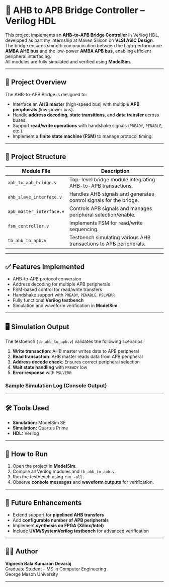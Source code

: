 # 🔗 AHB to APB Bridge Controller – Verilog HDL

This project implements an **AHB-to-APB Bridge Controller** in Verilog HDL, developed as part my internship at Maven Silicon on **VLSI ASIC Design**.  
The bridge ensures smooth communication between the high-performance **AMBA AHB bus** and the low-power **AMBA APB bus**, enabling efficient peripheral interfacing.  
All modules are fully simulated and verified using **ModelSim**.

---

## 📌 Project Overview

The AHB-to-APB Bridge is designed to:

- Interface an **AHB master** (high-speed bus) with multiple **APB peripherals** (low-power bus).
- Handle **address decoding**, **state transitions**, and **data transfer** across buses.
- Support **read/write operations** with handshake signals (`PREADY`, `PENABLE`, etc.).
- Implement a **finite state machine (FSM)** to manage protocol timing.

---

## 📂 Project Structure

| Module File              | Description |
|---------------------------|-------------|
| `ahb_to_apb_bridge.v`    | Top-level bridge module integrating AHB-to-APB transactions. |
| `ahb_slave_interface.v`  | Handles AHB signals and generates control signals for the bridge. |
| `apb_master_interface.v` | Controls APB signals and manages peripheral selection/enable. |
| `fsm_controller.v`       | Implements FSM for read/write sequencing. |
| `tb_ahb_to_apb.v`        | Testbench simulating various AHB transactions to APB peripherals. |

---

## ✅ Features Implemented

- AHB-to-APB protocol conversion
- Address decoding for multiple APB peripherals
- FSM-based control for read/write transfers
- Handshake support with `PREADY`, `PENABLE`, `PSLVERR`
- Fully functional **Verilog testbench**
- Simulation and waveform verification in **ModelSim**

---

## 🖥️ Simulation Output

The testbench (`tb_ahb_to_apb.v`) validates the following scenarios:

1. **Write transaction**: AHB master writes data to APB peripheral  
2. **Read transaction**: AHB master reads data from APB peripheral  
3. **Address decode check**: Ensures correct peripheral selection  
4. **Wait state handling** with `PREADY` low  
5. **Error response** with `PSLVERR`  

### Sample Simulation Log (Console Output)

---

## 🛠️ Tools Used

- **Simulation:** ModelSim SE 
- **Simulation:** Quartus Prime
- **HDL:** Verilog  

---

## 🚀 How to Run

1. Open the project in **ModelSim**.  
2. Compile all Verilog modules and `tb_ahb_to_apb.v`.  
3. Run the testbench using `run -all`.  
4. Observe **console messages** and **waveform outputs** for verification.  

---

## 🔮 Future Enhancements

- Extend support for **pipelined AHB transfers**  
- Add **configurable number of APB peripherals**  
- Implement **synthesis on FPGA (Xilinx/Intel)**  
- Include **UVM/SystemVerilog testbench** for advanced verification  

---

## 👨‍💻 Author

**Vignesh Bala Kumaran Devaraj**  
Graduate Student – MS in Computer Engineering  
George Mason University  

---
